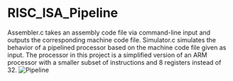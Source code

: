 # RISC_ISA_Pipeline

Assembler.c takes an assembly code file via command-line input and outputs the corresponding machine code file. Simulator.c simulates the behavior of a pipelined processor based on the machine code file given as input. The processor in this project is a simplified version of an ARM processor with a smaller subset of instructions and 8 registers instead of 32. 
![Pipeline](https://user-images.githubusercontent.com/121872399/212809928-6613b704-8b88-4b05-b9d1-99143c3c15bd.png)
